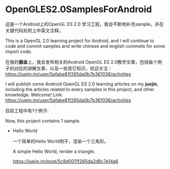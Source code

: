 # OpenGLES2.0SamplesForAndroid



这是一个Android上的OpenGL ES 2.0 学习工程，我会不断地补充sample，并在关键代码处附上中英文注释。

This is a OpenGL 2.0 learning project for Android, and I will continue to code and commit samples and write chinese and english commets for some import code.



在我的**掘金**上，我会发布相关的Android OpenGL ES 2.0教学文章，包括每个例子的对应的讲解文章，以及一些其它知识，欢迎关注：https://juejin.im/user/5afabe81f265da0b7b361036/activities

I will publish some Android OpenGL ES 2.0 learning articles on my **juejin**, including the articles related to every samples in this project, and other knowledge.  Welcome! Link: https://juejin.im/user/5afabe81f265da0b7b361036/activities




目前工程中有1个例子:

Now, this project contains 1 sample.

- Hello World

  一个简单的Hello World例子，渲染一个三角形。

  A simple Hello World, render a triangle. 

  https://juejin.im/post/5c8d0011f265da2d8c7e14a6

  

  

